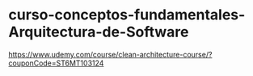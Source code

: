 # curso-conceptos-fundamentales-Arquitectura-de-Software
https://www.udemy.com/course/clean-architecture-course/?couponCode=ST6MT103124
